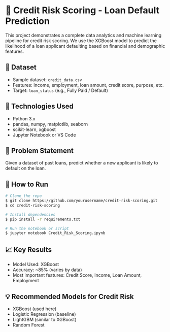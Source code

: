 # 🏦 Credit Risk Scoring - Loan Default Prediction

This project demonstrates a complete data analytics and machine learning pipeline for credit risk scoring. We use the XGBoost model to predict the likelihood of a loan applicant defaulting based on financial and demographic features.

## 📁 Dataset
- Sample dataset: `credit_data.csv`
- Features: Income, employment, loan amount, credit score, purpose, etc.
- Target: `loan_status` (e.g., Fully Paid / Default)

## 🧰 Technologies Used
- Python 3.x
- pandas, numpy, matplotlib, seaborn
- scikit-learn, xgboost
- Jupyter Notebook or VS Code

## 🧠 Problem Statement
Given a dataset of past loans, predict whether a new applicant is likely to default on the loan.

## 🚀 How to Run
```bash
# Clone the repo
$ git clone https://github.com/yourusername/credit-risk-scoring.git
$ cd credit-risk-scoring

# Install dependencies
$ pip install -r requirements.txt

# Run the notebook or script
$ jupyter notebook Credit_Risk_Scoring.ipynb
```

## 📈 Key Results
- Model Used: XGBoost
- Accuracy: ~85% (varies by data)
- Most important features: Credit Score, Income, Loan Amount, Employment

## 💡 Recommended Models for Credit Risk
- XGBoost (used here)
- Logistic Regression (baseline)
- LightGBM (similar to XGBoost)
- Random Forest
